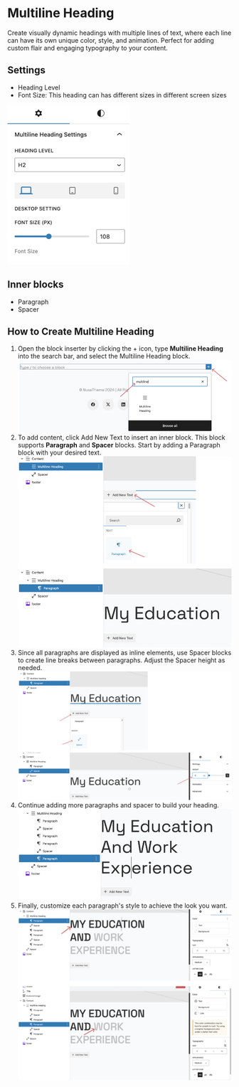 # Multiline Heading

Create visually dynamic headings with multiple lines of text, where each line can have its own unique color, style, and animation. Perfect for adding custom flair and engaging typography to your content.

## Settings

- Heading Level
- Font Size: 
  This heading can has different sizes in different screen sizes

![multiline heading settings](/img/mora/multiline-heading-settings.jpg)

## Inner blocks

- Paragraph
- Spacer

## How to Create Multiline Heading

1. Open the block inserter by clicking the + icon, type **Multiline Heading** into the search bar, and select the Multiline Heading block.
![multiline heading step 1](/img/mora/multiline-heading-step-1.jpg)
2. To add content, click Add New Text to insert an inner block. This block supports **Paragraph** and **Spacer** blocks. Start by adding a Paragraph block with your desired text.
![multiline heading step 2](/img/mora/multiline-heading-step-2.jpg)
3. Since all paragraphs are displayed as inline elements, use Spacer blocks to create line breaks between paragraphs. Adjust the Spacer height as needed.
![multiline heading step 3](/img/mora/multiline-heading-step-3.jpg)
4. Continue adding more paragraphs and spacer to build your heading.
![multiline heading step 4](/img/mora/multiline-heading-step-4.jpg)
5. Finally, customize each paragraph's style to achieve the look you want.
![multiline heading step 5](/img/mora/multiline-heading-step-5.jpg)